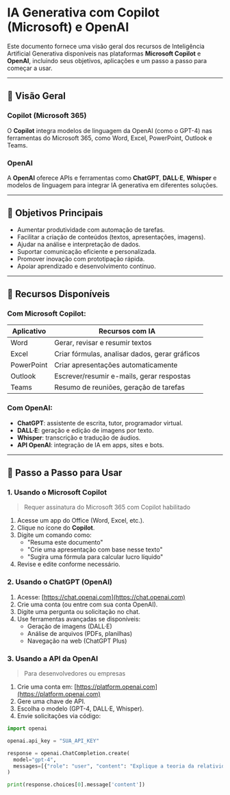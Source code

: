 # IA Generativa com Copilot (Microsoft) e OpenAI

Este documento fornece uma visão geral dos recursos de Inteligência Artificial Generativa disponíveis nas plataformas **Microsoft Copilot** e **OpenAI**, incluindo seus objetivos, aplicações e um passo a passo para começar a usar.

---

## 🧠 Visão Geral

### Copilot (Microsoft 365)
O **Copilot** integra modelos de linguagem da OpenAI (como o GPT-4) nas ferramentas do Microsoft 365, como Word, Excel, PowerPoint, Outlook e Teams.

### OpenAI
A **OpenAI** oferece APIs e ferramentas como **ChatGPT**, **DALL·E**, **Whisper** e modelos de linguagem para integrar IA generativa em diferentes soluções.

---

## 🎯 Objetivos Principais

- Aumentar produtividade com automação de tarefas.
- Facilitar a criação de conteúdos (textos, apresentações, imagens).
- Ajudar na análise e interpretação de dados.
- Suportar comunicação eficiente e personalizada.
- Promover inovação com prototipação rápida.
- Apoiar aprendizado e desenvolvimento contínuo.

---

## 🧩 Recursos Disponíveis

### Com Microsoft Copilot:
| Aplicativo | Recursos com IA |
|------------|------------------|
| Word       | Gerar, revisar e resumir textos |
| Excel      | Criar fórmulas, analisar dados, gerar gráficos |
| PowerPoint | Criar apresentações automaticamente |
| Outlook    | Escrever/resumir e-mails, gerar respostas |
| Teams      | Resumo de reuniões, geração de tarefas |

### Com OpenAI:
- **ChatGPT**: assistente de escrita, tutor, programador virtual.
- **DALL·E**: geração e edição de imagens por texto.
- **Whisper**: transcrição e tradução de áudios.
- **API OpenAI**: integração de IA em apps, sites e bots.

---

## 🚀 Passo a Passo para Usar

### 1. Usando o Microsoft Copilot
> Requer assinatura do Microsoft 365 com Copilot habilitado

1. Acesse um app do Office (Word, Excel, etc.).
2. Clique no ícone do **Copilot**.
3. Digite um comando como:
   - "Resuma este documento"
   - "Crie uma apresentação com base nesse texto"
   - "Sugira uma fórmula para calcular lucro líquido"
4. Revise e edite conforme necessário.

### 2. Usando o ChatGPT (OpenAI)
1. Acesse: [https://chat.openai.com](https://chat.openai.com)
2. Crie uma conta (ou entre com sua conta OpenAI).
3. Digite uma pergunta ou solicitação no chat.
4. Use ferramentas avançadas se disponíveis:
   - Geração de imagens (DALL·E)
   - Análise de arquivos (PDFs, planilhas)
   - Navegação na web (ChatGPT Plus)

### 3. Usando a API da OpenAI
> Para desenvolvedores ou empresas

1. Crie uma conta em: [https://platform.openai.com](https://platform.openai.com)
2. Gere uma chave de API.
3. Escolha o modelo (GPT-4, DALL·E, Whisper).
4. Envie solicitações via código:
```python
import openai

openai.api_key = "SUA_API_KEY"

response = openai.ChatCompletion.create(
  model="gpt-4",
  messages=[{"role": "user", "content": "Explique a teoria da relatividade"}]
)

print(response.choices[0].message['content'])
